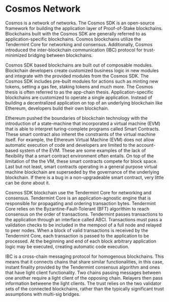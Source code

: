 # Cosmos Network

Cosmos is a network of networks. The Cosmos SDK is an open-source framework for building the application layer of Proof-of-Stake blockchains. Blockchains built with the Cosmos SDK are generally referred to as application-specific blockchains. Cosmos blockchains utilize the Tendermint Core for networking and consensus. Additionally, Cosmos introduced the inter-blockchain communication (IBC) protocol for trust-minimized bridging between blockchains.

Cosmos SDK based blockchains are built out of composable modules. Blockchain developers create customized business logic in new modules and integrate with the provided modules from the Cosmos SDK. The Cosmos SDK includes pre-built modules for actions such as minting new tokens, setting a gas fee, staking tokens and much more. The Cosmos thesis is often referred to as the app-chain thesis. Application-specific blockchains are customized to operate a single application. Instead of building a decentralized application on top of an underlying blockchain like Ethereum, developers build their own blockchain.

Ethereum pushed the boundaries of blockchain technology with the introduction of a state-machine that incorporated a virtual machine (EVM) that is able to interpret turing-complete programs called Smart Contracts. These smart contract also inheret the constraints of the virtual machine itself. For example, the Ethereum Virtual Machine (EVM) does not allow automatic execution of code and developers are limited to the account-based system of the EVM. These are some examples of the lack of flexibility that a smart contract environment often entails. On top of the limitation of the the VM, these smart contracts compete for block space. Last but not least, smart contracts operating in a general purpose virtual machine blockchain are superseded by the governance of the underlying blockchain. If there is a bug in a non-upgradeable smart contract, very little can be done about it.

Cosmos SDK blockchain use the Tendermint Core for networking and consensus. Tendermint Core is an application-agnostic engine that is responsible for propagating and ordering transaction bytes. Tendermint Core relies on the Byzantine-Fault-Tolerant (BFT) algorithim to reach consensus on the order of transactions. Tendermint passes transactions to the application through an interface called ABCI. Transactions must pass a validation checks to be included in the mempool of a full node and relayed to peer nodes. When a block of valid transactions is received by the Tendermint Core, each transaction is passed to the application to be processed. At the beginning and end of each block arbitrary application logic may be executed, creating automatic code execution.

IBC is a cross-chain messaging protocol for homogenous blockchains. This means that it connects chains that share similar functionalities, in this case, instant finality provided by the Tendermint consensus algorithm and ones that have light client functionality. Two chains passing messages between one another require a light client of the opposing chain. Relayers then pass information betweene the light clients. The trust relies on the two validator sets of the connected blockchains, rather than the typically significant trust assumptions with multi-sig bridges.
